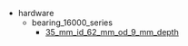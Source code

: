 * hardware
  * bearing_16000_series
    * [35_mm_id_62_mm_od_9_mm_depth](hardware/bearing_16000_series/35_mm_id_62_mm_od_9_mm_depth)
